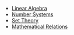 -   [Linear Algebra](linear-algebra.org)
-   [Number Systems](number-systems.org)
-   [Set Theory](set-theory.org)
-   [Mathematical Relations](relations.org)
